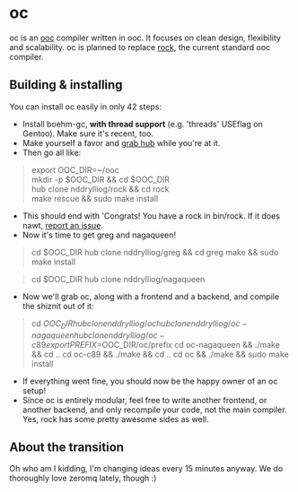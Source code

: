 # oc

oc is an [ooc](http://ooc-lang.org) compiler written in ooc. It focuses on clean design, flexibility and scalability. oc is planned to replace [rock](http://github.com/nddrylliog/rock), the current standard ooc compiler.

## Building & installing

You can install oc easily in only 42 steps:

  * Install boehm-gc, **with thread support** (e.g. 'threads' USEflag on Gentoo). Make sure it's recent, too.
  * Make yourself a favor and [grab hub](http://defunkt.io/hub/) while you're at it.
  * Then go all like:

> export OOC_DIR=~/ooc  
> mkdir -p $OOC_DIR && cd $OOC_DIR  
> hub clone nddrylliog/rock && cd rock  
> make rescue && sudo make install  

  * This should end with 'Congrats! You have a rock in bin/rock. If it does nawt, [report an issue](https://github.com/nddrylliog/rock/issues).
  * Now it's time to get greg and nagaqueen!

> cd $OOC_DIR
> hub clone nddrylliog/greg && cd greg
> make && sudo make install

> cd $OOC_DIR
> hub clone nddrylliog/nagaqueen

  * Now we'll grab oc, along with a frontend and a backend, and compile the shiznit out of it:

> cd $OOC_DIR
> hub clone nddrylliog/oc
> hub clone nddrylliog/oc-nagaqueen
> hub clone nddrylliog/oc-c89
> export PREFIX=$OOC_DIR/oc/prefix
> cd oc-nagaqueen && ./make && cd ..
> cd oc-c89 && ./make && cd ..
> cd oc && ./make && sudo make install

  * If everything went fine, you should now be the happy owner of an oc setup!
  * Since oc is entirely modular, feel free to write another frontend, or another
    backend, and only recompile your code, not the main compiler. Yes, rock has
    some pretty awesome sides as well.

## About the transition

Oh who am I kidding, I'm changing ideas every 15 minutes anyway. We do thoroughly love zeromq lately, though :)